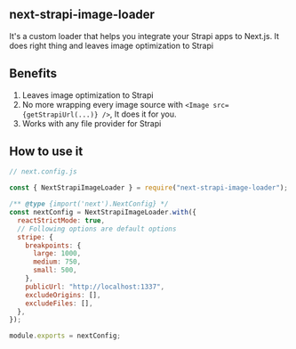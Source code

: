 ## next-strapi-image-loader

It's a custom loader that helps you integrate your Strapi apps to Next.js. It does right thing and leaves image optimization to Strapi

## Benefits

1. Leaves image optimization to Strapi
2. No more wrapping every image source with `<Image src={getStrapiUrl(...)} />`, It does it for you.
3. Works with any file provider for Strapi

## How to use it

```js
// next.config.js

const { NextStrapiImageLoader } = require("next-strapi-image-loader");

/** @type {import('next').NextConfig} */
const nextConfig = NextStrapiImageLoader.with({
  reactStrictMode: true,
  // Following options are default options
  stripe: {
    breakpoints: {
      large: 1000,
      medium: 750,
      small: 500,
    },
    publicUrl: "http://localhost:1337",
    excludeOrigins: [],
    excludeFiles: [],
  },
});

module.exports = nextConfig;
```
